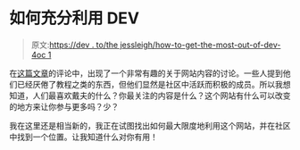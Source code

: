 # 如何充分利用 DEV

> 原文:[https://dev . to/the jessleigh/how-to-get-the-most-out-of-dev-4oc 1](https://dev.to/thejessleigh/how-to-get-the-most-out-of-dev-4oc1)

在[这篇文章](https://dev.to/devteam/reminder-to-follow-the-code-of-conduct-13i8)的评论中，出现了一个非常有趣的关于网站内容的讨论。一些人提到他们已经厌倦了教程之类的东西，但他们显然是社区中活跃而积极的成员。所以我想知道，人们最喜欢戴夫的什么？你最关注的内容是什么？这个网站有什么可以改变的地方来让你参与更多吗？少？

我在这里还是相当新的，我正在试图找出如何最大限度地利用这个网站，并在社区中找到一个位置。让我知道什么对你有用！